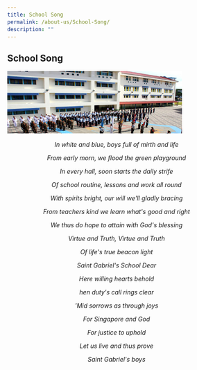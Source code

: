 ```yaml
---
title: School Song
permalink: /about-us/School-Song/
description: ""
---
```

## School Song


<img src="/images/schoolsong.jpeg" style= "width: 80%;  align = center">

<br>

_<center>In white and blue, boys full of mirth and life_
	
_From early morn, we flood the green playground_

_In every hall, soon starts the daily strife_

_Of school routine, lessons and work all round_

_With spirits bright, our will we'll gladly bracing_

_From teachers kind we learn what's good and right_

_We thus do hope to attain with God's blessing_

_Virtue and Truth, Virtue and Truth_

_Of life's true beacon light_

_Saint Gabriel's School Dear_

_Here willing hearts behold_

_hen duty's call rings clear_

_'Mid sorrows as through joys_

_For Singapore and God_

_For justice to uphold_

_Let us live and thus prove_

_Saint Gabriel's boys_